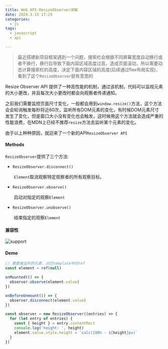 ```yaml
---
title: Web API-ResizeObserver详解
date: 2024.3.15 17:29
categories: 
  - js
tags:
  - javascript
  - api

---
```


> 最近搭建新项目框架遇到一个问题，搜索栏会根据不同屏幕宽度自动换行或者不换行，换行后导致下面内容区域高度过高，造成页面滚动，所以需要动态计算搜索栏的高度，决定下面内容区域的高度(后续通过flex布局实现)，看到了这个`ResizeObserver`挺有意思的

Resize Observer API 提供了一种高性能的机制，通过该机制，代码可以监视元素的大小更改，并且每次大小更改时都会向观察者传递通知。

之前我们需要监控页面尺寸变化，一般都会用到`window.resize()`方法，这个方法会会轮询触发每秒将近60次，监听所有DOM元素的变化，有时候DOM元素尺寸发生了变化，但是窗口大小没有变化也会触发，这时候用这个方法就会造成严重的性能浪费，在MDN上已经不推荐`resize`方法去监听某个元素的变化。

由于以上种种原因，就迎来了一个新的API`ResizeObserver API`

<!-- more -->

#### Methods

`ResizeObserver`提供了三个方法:

- `ResizeObserver.disconnect()`

  ​	`Element`取消观察特定观察者的所有观察目标。

- `ResizeObserver.observe()`

  ​	启动对指定的观察`Element`

- `ResizeObserver.unobserve()`

  ​	结束指定的观察`Element`

#### 兼容性

![support](https://fastly.jsdelivr.net/gh/BestJarvan/pic-imgs/imgs/image-20240315180559848.png)

#### Demo

```javascript
// 需要被监听的元素，对应template中的ref
const element = ref(null)

onMounted(() => {
  observer.observe(element.value)
})

onBeforeUnmount(() => {
  observer.disconnect(element.value)
})

const observer = new ResizeObserver((entries) => {
  for (let entry of entries) {
    const { height } = entry.contentRect
    console.log('height: ', height)
    element.value.style.height = `calc(100% - ${height}px)`
  }
})

```

